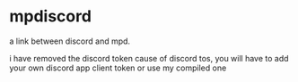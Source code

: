 # mpdiscord
a link between discord and mpd.

i have removed the discord token cause of discord tos, you will have to add your own discord app client token or use my compiled one